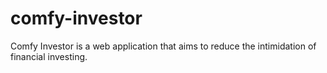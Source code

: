 # comfy-investor
Comfy Investor is a web application that aims to reduce the intimidation of financial investing.
